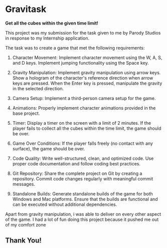 # Gravitask

**Get all the cubes within the given time limit!**

This project was my submission for the task given to me by Parody Studios in response to my Internship application.

The task was to create a game that met the following requirements:

1. Character Movement:
    Implement character movement using the W, A, S, and D keys.
    Implement jumping functionality using the Space key.

2. Gravity Manipulation:
    Implement gravity manipulation using arrow keys.
    Show a hologram of the character's reference direction when arrow keys are pressed.
    When the Enter key is pressed, manipulate the gravity in the selected direction.
    
3. Camera Setup:
    Implement a third-person camera setup for the game.

4. Animations:
    Properly implement character animations provided in the base project.

5. Timer:
    Display a timer on the screen with a limit of 2 minutes.
    If the player fails to collect all the cubes within the time limit, the game should be over.

6. Game Over Conditions:
    If the player falls freely (no contact with any surface), the game should be over.

7. Code Quality:
    Write well-structured, clean, and optimized code.
    Use proper code documentation and follow coding best practices.

8. Git Repository:
    Share the complete project on Git by creating a repository.
    Commit code changes regularly with meaningful commit messages.

9. Standalone Builds:
    Generate standalone builds of the game for both Windows and Mac platforms.
    Ensure that the builds are functional and can be executed without additional dependencies.


Apart from gravity manipulation, i was able to deliver on every other aspect of the game. I had a lot of fun doing this project because it pushed me out of my comfort zone

## Thank You!


